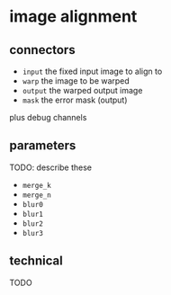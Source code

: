 # image alignment

## connectors

* `input`  the fixed input image to align to
* `warp`   the image to be warped
* `output` the warped output image
* `mask`   the error mask (output)

plus debug channels

## parameters

TODO: describe these

* `merge_k`
* `merge_n`
* `blur0`
* `blur1`
* `blur2`
* `blur3`


## technical

TODO
